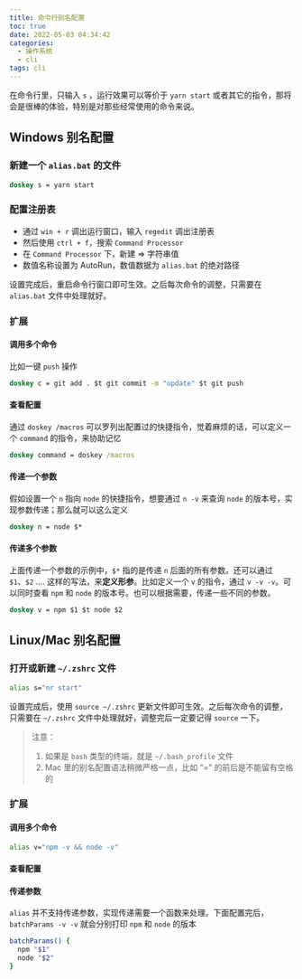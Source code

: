 ```yaml
---
title: 命令行别名配置
toc: true
date: 2022-05-03 04:34:42
categories:
  - 操作系统
  - cli
tags: cli
---
```


在命令行里，只输入 `s` ，运行效果可以等价于 `yarn start` 或者其它的指令，那将会是很棒的体验，特别是对那些经常使用的命令来说。

<!-- more -->

## Windows 别名配置

### 新建一个 `alias.bat` 的文件

```bat
doskey s = yarn start
```

### 配置注册表

- 通过 `win + r` 调出运行窗口，输入 `regedit` 调出注册表
- 然后使用 `ctrl + f`，搜索 `Command Processor`
- 在 `Command Processor` 下，新建 => 字符串值
- 数值名称设置为 AutoRun，数值数据为 `alias.bat` 的绝对路径

设置完成后，重启命令行窗口即可生效。之后每次命令的调整，只需要在 `alias.bat` 文件中处理就好。

### 扩展

#### 调用多个命令

比如一键 `push` 操作

```bat
doskey c = git add . $t git commit -m "update" $t git push
```

#### 查看配置

通过 `doskey /macros` 可以罗列出配置过的快捷指令，觉着麻烦的话，可以定义一个 `command` 的指令，来协助记忆

```bat
doskey command = doskey /macros
```

#### 传递一个参数

假如设置一个 `n` 指向 `node` 的快捷指令，想要通过 `n -v` 来查询 `node` 的版本号，实现参数传递；那么就可以这么定义

```bat
doskey n = node $*
```

#### 传递多个参数

上面传递一个参数的示例中，`$*` 指的是传递 `n` 后面的所有参数。还可以通过 `$1`、`$2` .... 这样的写法，来**定义形参**。比如定义一个 `v` 的指令，通过 `v -v -v`。可以同时查看 `npm` 和 `node` 的版本号。也可以根据需要，传递一些不同的参数。

```bat
doskey v = npm $1 $t node $2
```

## Linux/Mac 别名配置

### 打开或新建 `~/.zshrc` 文件

```bash
alias s="nr start"
```

设置完成后，使用 `source ~/.zshrc` 更新文件即可生效。之后每次命令的调整，只需要在 `~/.zshrc` 文件中处理就好，调整完后一定要记得 `source` 一下。

> 注意：
>
> 1. 如果是 `bash` 类型的终端，就是 `~/.bash_profile` 文件
> 2. Mac 里的别名配置语法稍微严格一点，比如 “=” 的前后是不能留有空格的

### 扩展

#### 调用多个命令

```bash
alias v="npm -v && node -v"
```

#### 查看配置

#### 传递参数

`alias` 并不支持传递参数，实现传递需要一个函数来处理。下面配置完后，`batchParams -v -v` 就会分别打印 `npm` 和 `node` 的版本

```bash
batchParams() {
  npm "$1"
  node "$2"
}
```
